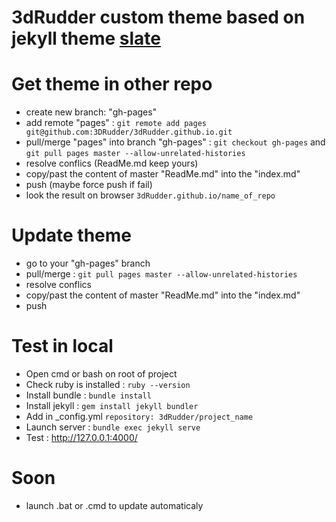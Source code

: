 # 3dRudder custom theme based on jekyll theme [slate](https://pages-themes.github.io/slate/)

# Get theme in other repo

* create new branch: "gh-pages"
* add remote "pages" : ```git remote add pages git@github.com:3DRudder/3dRudder.github.io.git```
* pull/merge "pages" into branch "gh-pages" : ```git checkout gh-pages``` and ```git pull pages master --allow-unrelated-histories```
* resolve conflics (ReadMe.md keep yours)
* copy/past the content of master "ReadMe.md" into the "index.md"
* push (maybe force push if fail)
* look the result on browser ```3dRudder.github.io/name_of_repo```

# Update theme

* go to your "gh-pages" branch
* pull/merge : ```git pull pages master --allow-unrelated-histories```
* resolve conflics
* copy/past the content of master "ReadMe.md" into the "index.md"
* push

# Test in local

* Open cmd or bash on root of project
* Check ruby is installed : ```ruby --version```
* Install bundle : ```bundle install```
* Install jekyll : ```gem install jekyll bundler```
* Add in _config.yml ```repository: 3dRudder/project_name```
* Launch server : ```bundle exec jekyll serve```
* Test : http://127.0.0.1:4000/

# Soon
* launch .bat or .cmd to update automaticaly
